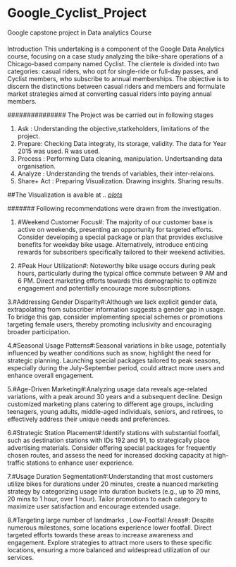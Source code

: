# Google_Cyclist_Project
Google capstone project in Data analytics Course

####

Introduction
This undertaking is a component of the Google Data Analytics course, focusing on a case study analyzing the bike-share operations of a Chicago-based company named Cyclist. The clientele is divided into two categories: casual riders, who opt for single-ride or full-day passes, and Cyclist members, who subscribe to annual memberships. The objective is to discern the distinctions between casual riders and members and formulate market strategies aimed at converting casual riders into paying annual members.


###############
The Project was  be carried out in following stages 
1.	Ask :  Understanding the objective,statkeholders, limitations of the project. 
2.	Prepare: Checking Data integraty, its storage, validity. The data for Year 2015 was used. R was used. 
3.	Process : Performing Data  cleaning, manipulation. Undertsanding data organisation.
4.	Analyze : Understanding the trends of variables, their inter-relaions. 
5.	Share+ Act : Preparing Visualization. Drawing insights. Sharing results.

##The Visualization is avaible at .. _[plots](https://github.com/rahulpathak-DA/Google_Cyclist_Project/blob/main/Capstone_Bike%20-Short.pdf)_

#######
Following recommendations were drawn from the investigation. 

1. #Weekend Customer Focus#: The majority of our customer base is active on weekends, presenting an opportunity for targeted efforts. Consider developing a special package or plan that provides exclusive benefits for weekday bike usage. Alternatively, introduce enticing rewards for subscribers specifically tailored to their weekend activities.

2. #Peak Hour Utilization#: Noteworthy bike usage occurs during peak hours, particularly during the typical office commute between 9 AM and 6 PM. Direct marketing efforts towards this demographic to optimize engagement and potentially encourage more subscriptions.

3.#Addressing Gender Disparity#:Although we lack explicit gender data, extrapolating from subscriber information suggests a gender gap in usage. To bridge this gap, consider implementing special schemes or promotions targeting female users, thereby promoting inclusivity and encouraging broader participation.

4.#Seasonal Usage Patterns#:Seasonal variations in bike usage, potentially influenced by weather conditions such as snow, highlight the need for strategic planning. Launching special packages tailored to peak seasons, especially during the July-September period, could attract more users and enhance overall engagement.

5.#Age-Driven Marketing#:Analyzing usage data reveals age-related variations, with a peak around 30 years and a subsequent decline. Design customized marketing plans catering to different age groups, including teenagers, young adults, middle-aged individuals, seniors, and retirees, to effectively address their unique needs and preferences.

6.#Strategic Station Placement#:Identify stations with substantial footfall, such as destination stations with IDs 192 and 91, to strategically place advertising materials. Consider offering special packages for frequently chosen routes, and assess the need for increased docking capacity at high-traffic stations to enhance user experience.

7.#Usage Duration Segmentation#:Understanding that most customers utilize bikes for durations under 20 minutes, create a nuanced marketing strategy by categorizing usage into duration buckets (e.g., up to 20 mins, 20 mins to 1 hour, over 1 hour). Tailor promotions to each category to maximize user satisfaction and encourage extended usage.

8.#Targeting large number of landmarks , Low-Footfall Areas#: Despite numerous milestones, some locations experience lower footfall. Direct targeted efforts towards these areas to increase awareness and engagement. Explore strategies to attract more users to these specific locations, ensuring a more balanced and widespread utilization of our services.




